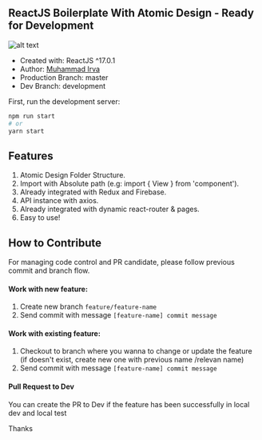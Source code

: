## ReactJS Boilerplate With Atomic Design - Ready for Development
![alt text](https://1.bp.blogspot.com/-71VSgm9XGeY/X_VeXDPb2WI/AAAAAAAAFAo/woSRoB691aIWyRysCYMr8GTmc20pj4OpwCLcBGAsYHQ/s0/1500x500.jpg)
- Created with: ReactJS ^17.0.1
- Author: [Muhammad Irva](https://github.com/justirva09)
- Production Branch: master
- Dev Branch: development

First, run the development server:

```bash
npm run start
# or
yarn start
```

## Features

1.  Atomic Design Folder Structure.
2.  Import with Absolute path (e.g: import { View } from 'component').
3.  Already integrated with Redux and Firebase.
4.  API instance with axios.
5.  Already integrated with dynamic react-router & pages.
6.  Easy to use!

## How to Contribute

For managing code control and PR candidate, please follow previous commit and branch flow.

#### Work with new feature:

1. Create new branch `feature/feature-name`
2. Send commit with message `[feature-name] commit message`

#### Work with existing feature:

1. Checkout to branch where you wanna to change or update the feature (if doesn't exist, create new one with previous name /relevan name)
2. Send commit with message `[feature-name] commit message`

#### Pull Request to Dev

You can create the PR to Dev if the feature has been successfully in local dev and local test

Thanks


